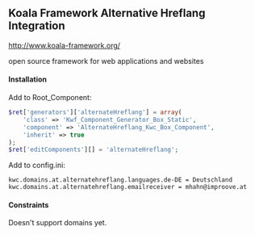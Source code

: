 
## Koala Framework Alternative Hreflang Integration

http://www.koala-framework.org/

open source framework for web applications and websites

#### Installation
Add to Root_Component:
```php
$ret['generators']['alternateHreflang'] = array(
    'class' => 'Kwf_Component_Generator_Box_Static',
    'component' => 'AlternateHreflang_Kwc_Box_Component',
    'inherit' => true
);
$ret['editComponents'][] = 'alternateHreflang';
```
Add to config.ini:
```
kwc.domains.at.alternatehreflang.languages.de-DE = Deutschland
kwc.domains.at.alternatehreflang.emailreceiver = mhahn@improove.at
```

#### Constraints
Doesn't support domains yet.